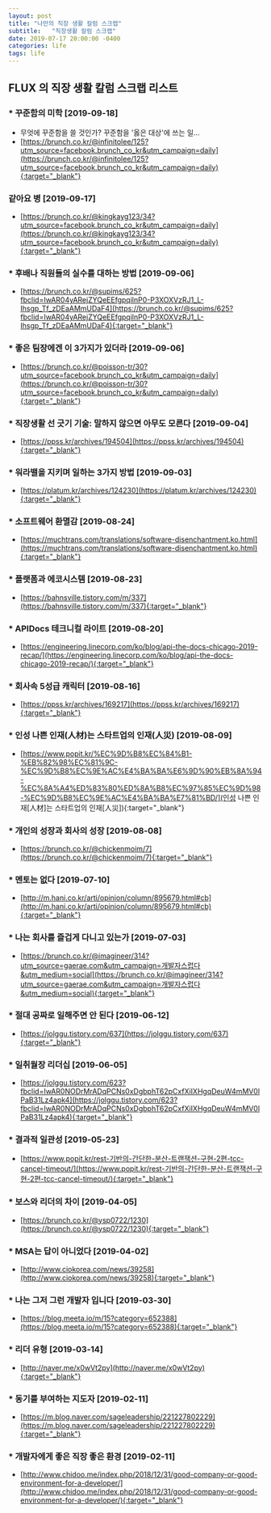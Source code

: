 ```yaml
---
layout: post
title: "나만의 직장 생활 칼럼 스크랩"
subtitle:   "직장생활 칼럼 스크랩"
date: 2019-07-17 20:00:00 -0400
categories: life
tags: life
---
```


## FLUX 의 직장 생활 칼럼 스크랩 리스트

### * 꾸준함의 미학 [2019-09-18]
- 무엇에 꾸준함을 쓸 것인가? 꾸준함을 '옳은 대상'에 쓰는 일...
- [https://brunch.co.kr/@infinitolee/125?utm_source=facebook.brunch_co_kr&utm_campaign=daily](https://brunch.co.kr/@infinitolee/125?utm_source=facebook.brunch_co_kr&utm_campaign=daily){:target="_blank"}

### 같아요 병 [2019-09-17]
- [https://brunch.co.kr/@kingkayg123/34?utm_source=facebook.brunch_co_kr&utm_campaign=daily](https://brunch.co.kr/@kingkayg123/34?utm_source=facebook.brunch_co_kr&utm_campaign=daily){:target="_blank"}

### * 후배나 직원들의 실수를 대하는 방법 [2019-09-06]
- [https://brunch.co.kr/@supims/625?fbclid=IwAR04yARejZYQeEEfgpqilnP0-P3XOXVzRJ1_L-Ihsgp_Tf_zDEaAMmUDaF4](https://brunch.co.kr/@supims/625?fbclid=IwAR04yARejZYQeEEfgpqilnP0-P3XOXVzRJ1_L-Ihsgp_Tf_zDEaAMmUDaF4){:target="_blank"}

### * 좋은 팀장에겐 이 3가지가 있더라 [2019-09-06]
- [https://brunch.co.kr/@poisson-tr/30?utm_source=facebook.brunch_co_kr&utm_campaign=daily](https://brunch.co.kr/@poisson-tr/30?utm_source=facebook.brunch_co_kr&utm_campaign=daily){:target="_blank"}

### * 직장생활 선 긋기 기술: 말하지 않으면 아무도 모른다 [2019-09-04]
- [https://ppss.kr/archives/194504](https://ppss.kr/archives/194504){:target="_blank"}

### * 워라밸을 지키며 일하는 3가지 방법 [2019-09-03]
- [https://platum.kr/archives/124230](https://platum.kr/archives/124230){:target="_blank"}

### * 소프트웨어 환멸감 [2019-08-24]
- [https://muchtrans.com/translations/software-disenchantment.ko.html](https://muchtrans.com/translations/software-disenchantment.ko.html){:target="_blank"}

### * 플랫폼과 에코시스템 [2019-08-23]
- [https://bahnsville.tistory.com/m/337](https://bahnsville.tistory.com/m/337){:target="_blank"}

### * APIDocs 테크니컬 라이트 [2019-08-20]
- [https://engineering.linecorp.com/ko/blog/api-the-docs-chicago-2019-recap/](https://engineering.linecorp.com/ko/blog/api-the-docs-chicago-2019-recap/){:target="_blank"}

### * 회사속 5성급 캐릭터 [2019-08-16]
- [https://ppss.kr/archives/169217](https://ppss.kr/archives/169217){:target="_blank"}

### * 인성 나쁜 인재(人材)는 스타트업의 인재(人災) [2019-08-09]
- [https://www.popit.kr/%EC%9D%B8%EC%84%B1-%EB%82%98%EC%81%9C-%EC%9D%B8%EC%9E%AC%E4%BA%BA%E6%9D%90%EB%8A%94-%EC%8A%A4%ED%83%80%ED%8A%B8%EC%97%85%EC%9D%98-%EC%9D%B8%EC%9E%AC%E4%BA%BA%E7%81%BD/](인성 나쁜 인재[人材]는 스타트업의 인재[人災]){:target="_blank"}

### * 개인의 성장과 회사의 성장 [2019-08-08]
- [https://brunch.co.kr/@chickenmoim/7](https://brunch.co.kr/@chickenmoim/7){:target="_blank"}

### * 멘토는 없다 [2019-07-10]
- [http://m.hani.co.kr/arti/opinion/column/895679.html#cb](http://m.hani.co.kr/arti/opinion/column/895679.html#cb){:target="_blank"}

### * 나는 회사를 즐겁게 다니고 있는가 [2019-07-03]
- [https://brunch.co.kr/@imagineer/314?utm_source=gaerae.com&utm_campaign=개발자스럽다&utm_medium=social](https://brunch.co.kr/@imagineer/314?utm_source=gaerae.com&utm_campaign=개발자스럽다&utm_medium=social){:target="_blank"}

### * 절대 공짜로 일해주면 안 된다 [2019-06-12]
- [https://jolggu.tistory.com/637](https://jolggu.tistory.com/637){:target="_blank"}

### * 일취월장 리더십 [2019-06-05]
- [https://jolggu.tistory.com/623?fbclid=IwAR0NODrMrADqPCNs0xDgbphT62pCxfXiIXHgqDeuW4mMV0lPaB31Lz4apk4](https://jolggu.tistory.com/623?fbclid=IwAR0NODrMrADqPCNs0xDgbphT62pCxfXiIXHgqDeuW4mMV0lPaB31Lz4apk4){:target="_blank"}

### * 결과적 일관성 [2019-05-23]
- [https://www.popit.kr/rest-기반의-간단한-분산-트랜잭션-구현-2편-tcc-cancel-timeout/](https://www.popit.kr/rest-기반의-간단한-분산-트랜잭션-구현-2편-tcc-cancel-timeout/){:target="_blank"}

### * 보스와 리더의 차이 [2019-04-05]
- [https://brunch.co.kr/@ysp0722/1230](https://brunch.co.kr/@ysp0722/1230){:target="_blank"}

### * MSA는 답이 아니었다 [2019-04-02]
- [http://www.ciokorea.com/news/39258](http://www.ciokorea.com/news/39258){:target="_blank"}

### * 나는 그저 그런 개발자 입니다 [2019-03-30]
- [https://blog.meeta.io/m/15?category=652388](https://blog.meeta.io/m/15?category=652388){:target="_blank"}

### * 리더 유형 [2019-03-14]
- [http://naver.me/x0wVt2py](http://naver.me/x0wVt2py){:target="_blank"}

### * 동기를 부여하는 지도자 [2019-02-11]
- [https://m.blog.naver.com/sageleadership/221227802229](https://m.blog.naver.com/sageleadership/221227802229){:target="_blank"}

### * 개발자에게 좋은 직장 좋은 환경 [2019-02-11]
- [http://www.chidoo.me/index.php/2018/12/31/good-company-or-good-environment-for-a-developer/](http://www.chidoo.me/index.php/2018/12/31/good-company-or-good-environment-for-a-developer/){:target="_blank"}


